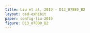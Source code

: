```yaml
---
title: Liu et al, 2019 - D13_07880_B2
layout: osd-exhibit
paper: config-liu-2019
figure: D13_07880_B2
---
```

